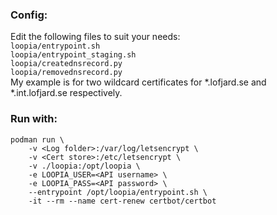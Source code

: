 ### Config:

Edit the following files to suit your needs:  
`loopia/entrypoint.sh`  
`loopia/entrypoint_staging.sh`  
`loopia/creatednsrecord.py`  
`loopia/removednsrecord.py`  
My example is for two wildcard certificates for *.lofjard.se and *.int.lofjard.se respectively.

### Run with:
```
podman run \
	-v <Log folder>:/var/log/letsencrypt \
	-v <Cert store>:/etc/letsencrypt \
	-v ./loopia:/opt/loopia \
	-e LOOPIA_USER=<API username> \
	-e LOOPIA_PASS=<API password> \
	--entrypoint /opt/loopia/entrypoint.sh \
	-it --rm --name cert-renew certbot/certbot
```


